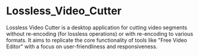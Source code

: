 # Lossless_Video_Cutter
Lossless Video Cutter is a desktop application for cutting video segments without re-encoding (for lossless operations) or with re-encoding to various formats. It aims to replicate the core functionality of tools like "Free Video Editor" with a focus on user-friendliness and responsiveness.

